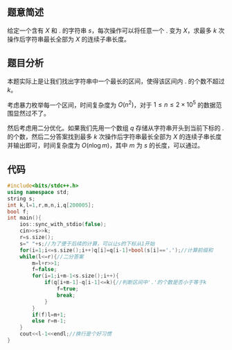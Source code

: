 ## 题意简述

给定一个含有 $X$ 和 $.$ 的字符串 $s$，每次操作可以将任意一个 $.$ 变为 $X$，求最多 $k$ 次操作后字符串最长全部为 $X$ 的连续子串长度。

## 题目分析

本题实际上是让我们找出字符串中一个最长的区间，使得该区间内 $.$ 的个数不超过 $k$。

考虑暴力枚举每一个区间，时间复杂度为 $O(n^2)$，对于 $1\leq n\leq 2\times 10^5$ 的数据范围显然过不了。

然后考虑用二分优化。如果我们先用一个数组 $q$ 存储从字符串开头到当前下标的 $.$ 的个数，然后二分答案找到最多 $k$ 次操作后字符串最长全部为 $X$ 的连续子串长度并输出即可，时间复杂度为 $O(n\log m)$，其中 $m$ 为 $s$ 的长度，可以通过。

## 代码

```cpp
#include<bits/stdc++.h>
using namespace std;
string s;
int k,l=1,r,m,n,i,q[200005];
bool f;
int main(){
	ios::sync_with_stdio(false);
	cin>>s>>k;
	r=s.size();
	s=" "+s;//为了便于后续的计算，可以让s的下标从1开始 
	for(i=1;i<=s.size();i++)q[i]=q[i-1]+bool(s[i]=='.');//计算前缀和
	while(l<=r){//二分答案 
		m=l+r>>1;
		f=false;
		for(i=1;i+m-1<s.size();i++){
			if(q[i+m-1]-q[i-1]<=k){//判断区间中'.'的个数是否小于等于k 
				f=true;
				break;
			}
		}
		if(f)l=m+1;
		else r=m-1;
	}
	cout<<l-1<<endl;//换行是个好习惯 
}

```